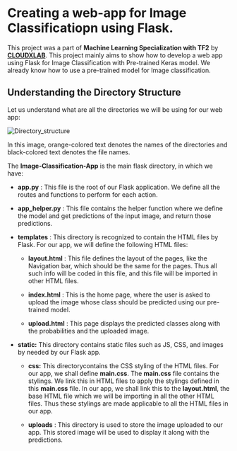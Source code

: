 # Creating a web-app for Image Classificatiopn using Flask.
This project was a part of **Machine Learning Specialization with TF2** by [**CLOUDXLAB**](http://cloudxlab.com/). This project mainly aims to show how to develop a web app using Flask for Image Classification with Pre-trained Keras model. We already know how to use a pre-trained model for Image classification.

## Understanding the Directory Structure
Let us understand what are all the directories we will be using for our web app:

![Directory_structure](https://cxl-web-prod-uploads.s3.amazonaws.com/public/pagedown-uploads/064e9d401114e00a253002c60ac4f69c07a7918b.png)

In this image, orange-colored text denotes the names of the directories and black-colored text denotes the file names.

The **Image-Classification-App** is the main flask directory, in which we have:

- **app.py** : This file is the root of our Flask application. We define all the routes and functions to perform for each action.

- **app_helper.py** : This file contains the helper function where we define the model and get predictions of the input image, and return those predictions.

- **templates** : This directory is recognized to contain the HTML files by Flask. For our app, we will define the following HTML files:

  - **layout.html** : This file defines the layout of the pages, like the Navigation bar, which should be the same for the pages. Thus all such info will be coded in this file, and this file will be imported in other HTML files.

  - **index.html** : This is the home page, where the user is asked to upload the image whose class should be predicted using our pre-trained model.

  - **upload.html** : This page displays the predicted classes along with the probabilities and the uploaded image.

- **static:** This directory contains static files such as JS, CSS, and images by needed by our Flask app.

  - **css:** This directorycontains the CSS styling of the HTML files. For our app, we shall define **main.css**. The **main.css** file contains the stylings. We link this in HTML files to apply the stylings defined in this **main.css** file. In our app, we shall link this to the **layout.html**, the base HTML file which we will be importing in all the other HTML files. Thus these stylings are made applicable to all the HTML files in our app.

  - **uploads** : This directory is used to store the image uploaded to our app. This stored image will be used to display it along with the predictions.

